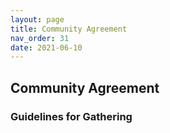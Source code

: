 ```yaml
---
layout: page
title: Community Agreement
nav_order: 31
date: 2021-06-10
---
```



<main class="zine">
<section class="zine-page page-1" markdown="1">

# Community Agreement

### Guidelines for Gathering

</section>
</main>